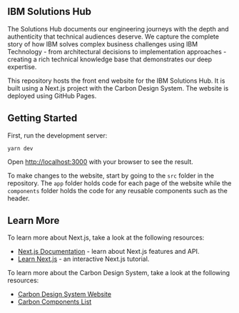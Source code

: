 ## IBM Solutions Hub

The Solutions Hub documents our engineering journeys with the depth and authenticity that technical audiences deserve. We capture the complete story of how IBM solves complex business challenges using IBM Technology - from architectural decisions to implementation approaches - creating a rich technical knowledge base that demonstrates our deep expertise.

This repository hosts the front end website for the IBM Solutions Hub. It is built using a Next.js project with the Carbon Design System. The website is deployed using GitHub Pages.

## Getting Started

First, run the development server:

`yarn dev`

Open [http://localhost:3000](http://localhost:3000) with your browser to see the result.

To make changes to the website, start by going to the `src` folder in the repository. The `app` folder holds code for each page of the website while the `components` folder holds the code for any reusable components such as the header. 


## Learn More

To learn more about Next.js, take a look at the following resources:

- [Next.js Documentation](https://nextjs.org/docs) - learn about Next.js features and API.
- [Learn Next.js](https://nextjs.org/learn) - an interactive Next.js tutorial.

To learn more about the Carbon Design System, take a look at the following resources:
- [Carbon Design System Website](https://carbondesignsystem.com/)
- [Carbon Components List](https://react.carbondesignsystem.com/?path=/docs/getting-started-welcome--welcome)